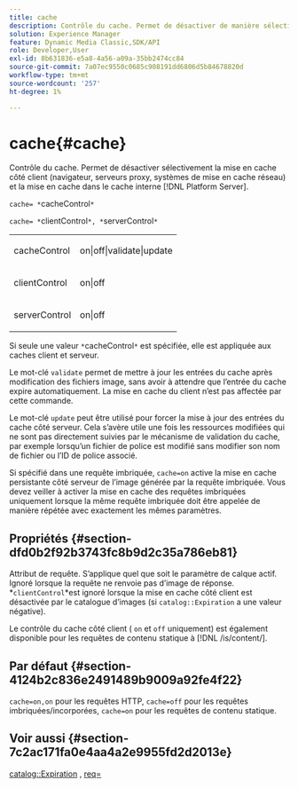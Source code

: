```yaml
---
title: cache
description: Contrôle du cache. Permet de désactiver de manière sélective la mise en cache côté client (navigateur, serveurs proxy, systèmes de mise en cache réseau) et la mise en cache dans le cache interne  [!DNL Platform Server] .
solution: Experience Manager
feature: Dynamic Media Classic,SDK/API
role: Developer,User
exl-id: 8b631836-e5a8-4a56-a09a-35bb2474cc84
source-git-commit: 7a07ec9550c0685c908191dd6806d5b84678820d
workflow-type: tm+mt
source-wordcount: '257'
ht-degree: 1%

---
```


# cache{#cache}

Contrôle du cache. Permet de désactiver sélectivement la mise en cache côté client (navigateur, serveurs proxy, systèmes de mise en cache réseau) et la mise en cache dans le cache interne [!DNL Platform Server].

`cache= *`cacheControl`*`

`cache= *`clientControl`*, *`serverControl`*`

<table id="simpletable_70ACECAEA02F400C83B598FA13F1D00B"> 
 <tr class="strow"> 
  <td class="stentry"> <p><span class="codeph"> <span class="varname"> cacheControl</span></span> </p> </td> 
  <td class="stentry"> <p><span class="codeph"> on|off|validate|update</span> </p> </td> 
 </tr> 
 <tr class="strow"> 
  <td class="stentry"> <p><span class="codeph"> <span class="varname"> clientControl</span></span> </p></td> 
  <td class="stentry"> <p><span class="codeph"> on|off</span> </p></td> 
 </tr> 
 <tr class="strow"> 
  <td class="stentry"> <p><span class="codeph"> <span class="varname"> serverControl</span></span> </p></td> 
  <td class="stentry"> <p><span class="codeph"> on|off</span> </p></td> 
 </tr> 
</table>

Si seule une valeur `*`cacheControl`*` est spécifiée, elle est appliquée aux caches client et serveur.

Le mot-clé `validate` permet de mettre à jour les entrées du cache après modification des fichiers image, sans avoir à attendre que l’entrée du cache expire automatiquement. La mise en cache du client n’est pas affectée par cette commande.

Le mot-clé `update` peut être utilisé pour forcer la mise à jour des entrées du cache côté serveur. Cela s’avère utile une fois les ressources modifiées qui ne sont pas directement suivies par le mécanisme de validation du cache, par exemple lorsqu’un fichier de police est modifié sans modifier son nom de fichier ou l’ID de police associé.

Si spécifié dans une requête imbriquée, `cache=on` active la mise en cache persistante côté serveur de l’image générée par la requête imbriquée. Vous devez veiller à activer la mise en cache des requêtes imbriquées uniquement lorsque la même requête imbriquée doit être appelée de manière répétée avec exactement les mêmes paramètres.

## Propriétés {#section-dfd0b2f92b3743fc8b9d2c35a786eb81}

Attribut de requête. S’applique quel que soit le paramètre de calque actif. Ignoré lorsque la requête ne renvoie pas d’image de réponse. *`clientControl`*est ignoré lorsque la mise en cache côté client est désactivée par le catalogue d’images (si `catalog::Expiration` a une valeur négative).

Le contrôle du cache côté client ( `on` et `off` uniquement) est également disponible pour les requêtes de contenu statique à [!DNL /is/content/].

## Par défaut {#section-4124b2c836e2491489b9009a92fe4f22}

`cache=on,on` pour les requêtes HTTP, `cache=off` pour les requêtes imbriquées/incorporées, `cache=on` pour les requêtes de contenu statique.

## Voir aussi {#section-7c2ac171fa0e4aa4a2e9955fd2d2013e}

[catalog::Expiration](../../../../../is-api/image-catalog/image-serving-api-ref/c-image-catalog-reference/c-image-svg-data-reference/c-image-data-reference/r-expiration-cat.md#reference-a7afd668ecbb4d2da65d86259aa6a28a) , [req=](../../../../../is-api/http-ref/image-serving-api-ref/c-http-protocol-reference/c-command-reference/r-req/r-req.md#reference-907cdb4a97034db7ad94695f25552e76)
